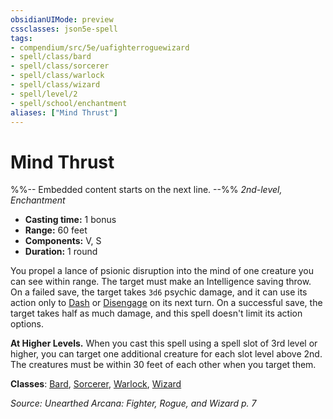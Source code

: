 ```yaml
---
obsidianUIMode: preview
cssclasses: json5e-spell
tags:
- compendium/src/5e/uafighterroguewizard
- spell/class/bard
- spell/class/sorcerer
- spell/class/warlock
- spell/class/wizard
- spell/level/2
- spell/school/enchantment
aliases: ["Mind Thrust"]
---
```

# Mind Thrust
%%-- Embedded content starts on the next line. --%%
*2nd-level, Enchantment*  

- **Casting time:** 1 bonus
- **Range:** 60 feet
- **Components:** V, S
- **Duration:** 1 round

You propel a lance of psionic disruption into the mind of one creature you can see within range. The target must make an Intelligence saving throw. On a failed save, the target takes `3d6` psychic damage, and it can use its action only to [Dash](/Systems/5e/rules/actions.md#Dash) or [Disengage](/Systems/5e/rules/actions.md#Disengage) on its next turn. On a successful save, the target takes half as much damage, and this spell doesn't limit its action options.

**At Higher Levels.** When you cast this spell using a spell slot of 3rd level or higher, you can target one additional creature for each slot level above 2nd. The creatures must be within 30 feet of each other when you target them.

**Classes**: [Bard](/Systems/5e/classes/bard.md), [Sorcerer](/Systems/5e/classes/sorcerer.md), [Warlock](/Systems/5e/classes/warlock.md), [Wizard](/Systems/5e/classes/wizard.md)

*Source: Unearthed Arcana: Fighter, Rogue, and Wizard p. 7*